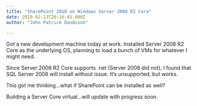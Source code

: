 ```yaml
---
title: "SharePoint 2010 on Windows Server 2008 R2 Core"
date: 2010-02-23T20:16:45.000Z
author: "John Patrick Dandison"

---
```


Got a new development machine today at work. Installed Server 2008 R2 Core as the underlying OS, planning to load a bunch of VMs for whatever I might need.

Since Server 2008 R2 Core supports .net (Server 2008 did not), I found that SQL Server 2008 will install without issue. It’s unsupported, but works.

This got me thinking…what if SharePoint can be installed as well?

Building a Server Core virtual…will update with progress soon.
